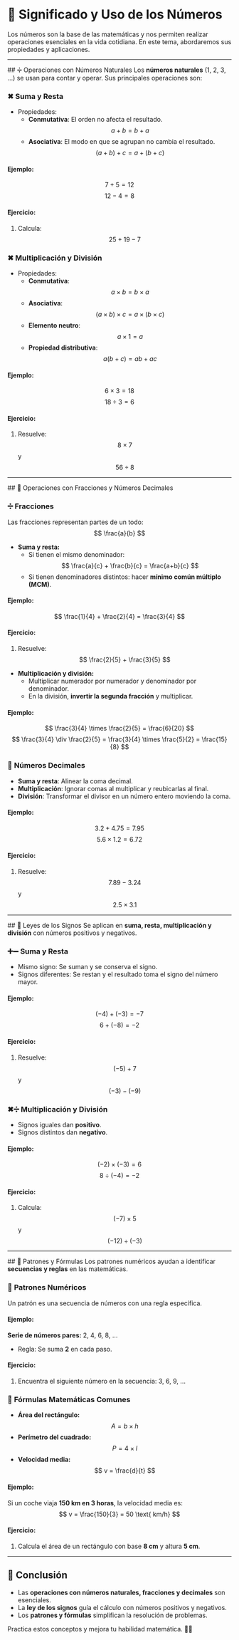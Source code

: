 # 🔢 Significado y Uso de los Números

Los números son la base de las matemáticas y nos permiten realizar operaciones esenciales en la vida cotidiana. En este tema, abordaremos sus propiedades y aplicaciones.

---
<span id="numeros">## ➗ Operaciones con Números Naturales</span>
Los **números naturales** (1, 2, 3, …) se usan para contar y operar. Sus principales operaciones son:

### ✖ **Suma y Resta**
- Propiedades:
  - **Conmutativa**: El orden no afecta el resultado. $$ a + b = b + a $$
  - **Asociativa**: El modo en que se agrupan no cambia el resultado. $$ (a + b) + c = a + (b + c) $$
  
#### **Ejemplo:**
$$ 7 + 5 = 12 $$
$$ 12 - 4 = 8 $$

#### **Ejercicio:**
1. Calcula: $$ 25 + 19 - 7 $$

### ✖ **Multiplicación y División**
- Propiedades:
  - **Conmutativa**: $$ a \times b = b \times a $$
  - **Asociativa**: $$ (a \times b) \times c = a \times (b \times c) $$
  - **Elemento neutro**: $$ a \times 1 = a $$
  - **Propiedad distributiva**: $$ a (b + c) = ab + ac $$

#### **Ejemplo:**
$$ 6 \times 3 = 18 $$
$$ 18 \div 3 = 6 $$

#### **Ejercicio:**
1. Resuelve: $$ 8 \times 7 $$ y $$ 56 \div 8 $$

---
<span id="fracciones">## 🧮 Operaciones con Fracciones y Números Decimales</span>

### ➗ **Fracciones**
Las fracciones representan partes de un todo: $$ \frac{a}{b} $$

- **Suma y resta:**
  - Si tienen el mismo denominador: $$ \frac{a}{c} + \frac{b}{c} = \frac{a+b}{c} $$
  - Si tienen denominadores distintos: hacer **mínimo común múltiplo (MCM)**.

#### **Ejemplo:**
$$ \frac{1}{4} + \frac{2}{4} = \frac{3}{4} $$

#### **Ejercicio:**
1. Resuelve: $$ \frac{2}{5} + \frac{3}{5} $$

- **Multiplicación y división:**
  - Multiplicar numerador por numerador y denominador por denominador.
  - En la división, **invertir la segunda fracción** y multiplicar.

#### **Ejemplo:**
$$ \frac{3}{4} \times \frac{2}{5} = \frac{6}{20} $$
$$ \frac{3}{4} \div \frac{2}{5} = \frac{3}{4} \times \frac{5}{2} = \frac{15}{8} $$

### 🔢 **Números Decimales**
- **Suma y resta**: Alinear la coma decimal.
- **Multiplicación**: Ignorar comas al multiplicar y reubicarlas al final.
- **División**: Transformar el divisor en un número entero moviendo la coma.

#### **Ejemplo:**
$$ 3.2 + 4.75 = 7.95 $$
$$ 5.6 \times 1.2 = 6.72 $$

#### **Ejercicio:**
1. Resuelve: $$ 7.89 - 3.24 $$ y $$ 2.5 \times 3.1 $$

---
<span id="signos">## 🔄 Leyes de los Signos</span>
Se aplican en **suma, resta, multiplicación y división** con números positivos y negativos.

### ➕➖ **Suma y Resta**
- Mismo signo: Se suman y se conserva el signo.
- Signos diferentes: Se restan y el resultado toma el signo del número mayor.

#### **Ejemplo:**
$$ (-4) + (-3) = -7 $$
$$ 6 + (-8) = -2 $$

#### **Ejercicio:**
1. Resuelve: $$ (-5) + 7 $$ y $$ (-3) - (-9) $$

### ✖➗ **Multiplicación y División**
- Signos iguales dan **positivo**.
- Signos distintos dan **negativo**.

#### **Ejemplo:**
$$ (-2) \times (-3) = 6 $$
$$ 8 \div (-4) = -2 $$

#### **Ejercicio:**
1. Calcula: $$ (-7) \times 5 $$ y $$ (-12) \div (-3) $$

---
<span id="patrones">## 📐 Patrones y Fórmulas</span>
Los patrones numéricos ayudan a identificar **secuencias y reglas** en las matemáticas.

### 🔢 **Patrones Numéricos**
Un patrón es una secuencia de números con una regla específica.

#### **Ejemplo:**
**Serie de números pares:** 2, 4, 6, 8, …
- Regla: Se suma **2** en cada paso.

#### **Ejercicio:**
1. Encuentra el siguiente número en la secuencia: 3, 6, 9, …

### 📝 **Fórmulas Matemáticas Comunes**
- **Área del rectángulo:** $$ A = b \times h $$
- **Perímetro del cuadrado:** $$ P = 4 \times l $$
- **Velocidad media:** $$ v = \frac{d}{t} $$

#### **Ejemplo:**
Si un coche viaja **150 km en 3 horas**, la velocidad media es:
$$ v = \frac{150}{3} = 50 \text{ km/h} $$

#### **Ejercicio:**
1. Calcula el área de un rectángulo con base **8 cm** y altura **5 cm**.

---
## 🎯 Conclusión
- Las **operaciones con números naturales, fracciones y decimales** son esenciales.
- La **ley de los signos** guía el cálculo con números positivos y negativos.
- Los **patrones y fórmulas** simplifican la resolución de problemas.

Practica estos conceptos y mejora tu habilidad matemática. 🚀✨
